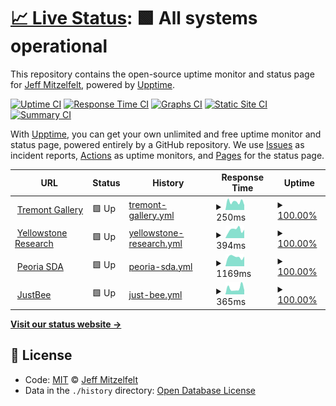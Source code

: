 # [📈 Live Status](https://jmitz.github.io/upTime): <!--live status--> **🟩 All systems operational**

This repository contains the open-source uptime monitor and status page for [Jeff Mitzelfelt](https://jmitz.github.io/upTime), powered by [Upptime](https://github.com/upptime/upptime).

[![Uptime CI](https://github.com/koj-co/upptime/workflows/Uptime%20CI/badge.svg)](https://github.com/koj-co/upptime/actions?query=workflow%3A%22Uptime+CI%22)
[![Response Time CI](https://github.com/koj-co/upptime/workflows/Response%20Time%20CI/badge.svg)](https://github.com/koj-co/upptime/actions?query=workflow%3A%22Response+Time+CI%22)
[![Graphs CI](https://github.com/koj-co/upptime/workflows/Graphs%20CI/badge.svg)](https://github.com/koj-co/upptime/actions?query=workflow%3A%22Graphs+CI%22)
[![Static Site CI](https://github.com/koj-co/upptime/workflows/Static%20Site%20CI/badge.svg)](https://github.com/koj-co/upptime/actions?query=workflow%3A%22Static+Site+CI%22)
[![Summary CI](https://github.com/koj-co/upptime/workflows/Summary%20CI/badge.svg)](https://github.com/koj-co/upptime/actions?query=workflow%3A%22Summary+CI%22)

With [Upptime](https://upptime.js.org), you can get your own unlimited and free uptime monitor and status page, powered entirely by a GitHub repository. We use [Issues](https://github.com/jmitz/upTime/issues) as incident reports, [Actions](https://github.com/jmitz/upTime/actions) as uptime monitors, and [Pages](https://jmitz.github.io/upTime) for the status page.

<!--start: status pages-->
<!-- This summary is generated by Upptime (https://github.com/upptime/upptime) -->
<!-- Do not edit this manually, your changes will be overwritten -->
<!-- prettier-ignore -->
| URL | Status | History | Response Time | Uptime |
| --- | ------ | ------- | ------------- | ------ |
| <img alt="" src="https://icons.duckduckgo.com/ip3/www.tremontgallery.com.ico" height="13"> [Tremont Gallery](http://www.tremontgallery.com) | 🟩 Up | [tremont-gallery.yml](https://github.com/jmitz/upTime/commits/HEAD/history/tremont-gallery.yml) | <details><summary><img alt="Response time graph" src="./graphs/tremont-gallery/response-time-week.png" height="20"> 250ms</summary><br><a href="https://jmitz.github.io/upTime/history/tremont-gallery"><img alt="Response time 239" src="https://img.shields.io/endpoint?url=https%3A%2F%2Fraw.githubusercontent.com%2Fjmitz%2FupTime%2FHEAD%2Fapi%2Ftremont-gallery%2Fresponse-time.json"></a><br><a href="https://jmitz.github.io/upTime/history/tremont-gallery"><img alt="24-hour response time 152" src="https://img.shields.io/endpoint?url=https%3A%2F%2Fraw.githubusercontent.com%2Fjmitz%2FupTime%2FHEAD%2Fapi%2Ftremont-gallery%2Fresponse-time-day.json"></a><br><a href="https://jmitz.github.io/upTime/history/tremont-gallery"><img alt="7-day response time 250" src="https://img.shields.io/endpoint?url=https%3A%2F%2Fraw.githubusercontent.com%2Fjmitz%2FupTime%2FHEAD%2Fapi%2Ftremont-gallery%2Fresponse-time-week.json"></a><br><a href="https://jmitz.github.io/upTime/history/tremont-gallery"><img alt="30-day response time 235" src="https://img.shields.io/endpoint?url=https%3A%2F%2Fraw.githubusercontent.com%2Fjmitz%2FupTime%2FHEAD%2Fapi%2Ftremont-gallery%2Fresponse-time-month.json"></a><br><a href="https://jmitz.github.io/upTime/history/tremont-gallery"><img alt="1-year response time 246" src="https://img.shields.io/endpoint?url=https%3A%2F%2Fraw.githubusercontent.com%2Fjmitz%2FupTime%2FHEAD%2Fapi%2Ftremont-gallery%2Fresponse-time-year.json"></a></details> | <details><summary><a href="https://jmitz.github.io/upTime/history/tremont-gallery">100.00%</a></summary><a href="https://jmitz.github.io/upTime/history/tremont-gallery"><img alt="All-time uptime 99.98%" src="https://img.shields.io/endpoint?url=https%3A%2F%2Fraw.githubusercontent.com%2Fjmitz%2FupTime%2FHEAD%2Fapi%2Ftremont-gallery%2Fuptime.json"></a><br><a href="https://jmitz.github.io/upTime/history/tremont-gallery"><img alt="24-hour uptime 100.00%" src="https://img.shields.io/endpoint?url=https%3A%2F%2Fraw.githubusercontent.com%2Fjmitz%2FupTime%2FHEAD%2Fapi%2Ftremont-gallery%2Fuptime-day.json"></a><br><a href="https://jmitz.github.io/upTime/history/tremont-gallery"><img alt="7-day uptime 100.00%" src="https://img.shields.io/endpoint?url=https%3A%2F%2Fraw.githubusercontent.com%2Fjmitz%2FupTime%2FHEAD%2Fapi%2Ftremont-gallery%2Fuptime-week.json"></a><br><a href="https://jmitz.github.io/upTime/history/tremont-gallery"><img alt="30-day uptime 100.00%" src="https://img.shields.io/endpoint?url=https%3A%2F%2Fraw.githubusercontent.com%2Fjmitz%2FupTime%2FHEAD%2Fapi%2Ftremont-gallery%2Fuptime-month.json"></a><br><a href="https://jmitz.github.io/upTime/history/tremont-gallery"><img alt="1-year uptime 99.99%" src="https://img.shields.io/endpoint?url=https%3A%2F%2Fraw.githubusercontent.com%2Fjmitz%2FupTime%2FHEAD%2Fapi%2Ftremont-gallery%2Fuptime-year.json"></a></details>
| <img alt="" src="https://icons.duckduckgo.com/ip3/gyccscience.org.ico" height="13"> [Yellowstone Research](http://gyccscience.org) | 🟩 Up | [yellowstone-research.yml](https://github.com/jmitz/upTime/commits/HEAD/history/yellowstone-research.yml) | <details><summary><img alt="Response time graph" src="./graphs/yellowstone-research/response-time-week.png" height="20"> 394ms</summary><br><a href="https://jmitz.github.io/upTime/history/yellowstone-research"><img alt="Response time 462" src="https://img.shields.io/endpoint?url=https%3A%2F%2Fraw.githubusercontent.com%2Fjmitz%2FupTime%2FHEAD%2Fapi%2Fyellowstone-research%2Fresponse-time.json"></a><br><a href="https://jmitz.github.io/upTime/history/yellowstone-research"><img alt="24-hour response time 393" src="https://img.shields.io/endpoint?url=https%3A%2F%2Fraw.githubusercontent.com%2Fjmitz%2FupTime%2FHEAD%2Fapi%2Fyellowstone-research%2Fresponse-time-day.json"></a><br><a href="https://jmitz.github.io/upTime/history/yellowstone-research"><img alt="7-day response time 394" src="https://img.shields.io/endpoint?url=https%3A%2F%2Fraw.githubusercontent.com%2Fjmitz%2FupTime%2FHEAD%2Fapi%2Fyellowstone-research%2Fresponse-time-week.json"></a><br><a href="https://jmitz.github.io/upTime/history/yellowstone-research"><img alt="30-day response time 376" src="https://img.shields.io/endpoint?url=https%3A%2F%2Fraw.githubusercontent.com%2Fjmitz%2FupTime%2FHEAD%2Fapi%2Fyellowstone-research%2Fresponse-time-month.json"></a><br><a href="https://jmitz.github.io/upTime/history/yellowstone-research"><img alt="1-year response time 358" src="https://img.shields.io/endpoint?url=https%3A%2F%2Fraw.githubusercontent.com%2Fjmitz%2FupTime%2FHEAD%2Fapi%2Fyellowstone-research%2Fresponse-time-year.json"></a></details> | <details><summary><a href="https://jmitz.github.io/upTime/history/yellowstone-research">100.00%</a></summary><a href="https://jmitz.github.io/upTime/history/yellowstone-research"><img alt="All-time uptime 79.57%" src="https://img.shields.io/endpoint?url=https%3A%2F%2Fraw.githubusercontent.com%2Fjmitz%2FupTime%2FHEAD%2Fapi%2Fyellowstone-research%2Fuptime.json"></a><br><a href="https://jmitz.github.io/upTime/history/yellowstone-research"><img alt="24-hour uptime 100.00%" src="https://img.shields.io/endpoint?url=https%3A%2F%2Fraw.githubusercontent.com%2Fjmitz%2FupTime%2FHEAD%2Fapi%2Fyellowstone-research%2Fuptime-day.json"></a><br><a href="https://jmitz.github.io/upTime/history/yellowstone-research"><img alt="7-day uptime 100.00%" src="https://img.shields.io/endpoint?url=https%3A%2F%2Fraw.githubusercontent.com%2Fjmitz%2FupTime%2FHEAD%2Fapi%2Fyellowstone-research%2Fuptime-week.json"></a><br><a href="https://jmitz.github.io/upTime/history/yellowstone-research"><img alt="30-day uptime 100.00%" src="https://img.shields.io/endpoint?url=https%3A%2F%2Fraw.githubusercontent.com%2Fjmitz%2FupTime%2FHEAD%2Fapi%2Fyellowstone-research%2Fuptime-month.json"></a><br><a href="https://jmitz.github.io/upTime/history/yellowstone-research"><img alt="1-year uptime 14.59%" src="https://img.shields.io/endpoint?url=https%3A%2F%2Fraw.githubusercontent.com%2Fjmitz%2FupTime%2FHEAD%2Fapi%2Fyellowstone-research%2Fuptime-year.json"></a></details>
| <img alt="" src="https://icons.duckduckgo.com/ip3/peoriasda.org.ico" height="13"> [Peoria SDA](http://peoriasda.org) | 🟩 Up | [peoria-sda.yml](https://github.com/jmitz/upTime/commits/HEAD/history/peoria-sda.yml) | <details><summary><img alt="Response time graph" src="./graphs/peoria-sda/response-time-week.png" height="20"> 1169ms</summary><br><a href="https://jmitz.github.io/upTime/history/peoria-sda"><img alt="Response time 1411" src="https://img.shields.io/endpoint?url=https%3A%2F%2Fraw.githubusercontent.com%2Fjmitz%2FupTime%2FHEAD%2Fapi%2Fpeoria-sda%2Fresponse-time.json"></a><br><a href="https://jmitz.github.io/upTime/history/peoria-sda"><img alt="24-hour response time 1225" src="https://img.shields.io/endpoint?url=https%3A%2F%2Fraw.githubusercontent.com%2Fjmitz%2FupTime%2FHEAD%2Fapi%2Fpeoria-sda%2Fresponse-time-day.json"></a><br><a href="https://jmitz.github.io/upTime/history/peoria-sda"><img alt="7-day response time 1169" src="https://img.shields.io/endpoint?url=https%3A%2F%2Fraw.githubusercontent.com%2Fjmitz%2FupTime%2FHEAD%2Fapi%2Fpeoria-sda%2Fresponse-time-week.json"></a><br><a href="https://jmitz.github.io/upTime/history/peoria-sda"><img alt="30-day response time 1164" src="https://img.shields.io/endpoint?url=https%3A%2F%2Fraw.githubusercontent.com%2Fjmitz%2FupTime%2FHEAD%2Fapi%2Fpeoria-sda%2Fresponse-time-month.json"></a><br><a href="https://jmitz.github.io/upTime/history/peoria-sda"><img alt="1-year response time 1519" src="https://img.shields.io/endpoint?url=https%3A%2F%2Fraw.githubusercontent.com%2Fjmitz%2FupTime%2FHEAD%2Fapi%2Fpeoria-sda%2Fresponse-time-year.json"></a></details> | <details><summary><a href="https://jmitz.github.io/upTime/history/peoria-sda">100.00%</a></summary><a href="https://jmitz.github.io/upTime/history/peoria-sda"><img alt="All-time uptime 99.94%" src="https://img.shields.io/endpoint?url=https%3A%2F%2Fraw.githubusercontent.com%2Fjmitz%2FupTime%2FHEAD%2Fapi%2Fpeoria-sda%2Fuptime.json"></a><br><a href="https://jmitz.github.io/upTime/history/peoria-sda"><img alt="24-hour uptime 100.00%" src="https://img.shields.io/endpoint?url=https%3A%2F%2Fraw.githubusercontent.com%2Fjmitz%2FupTime%2FHEAD%2Fapi%2Fpeoria-sda%2Fuptime-day.json"></a><br><a href="https://jmitz.github.io/upTime/history/peoria-sda"><img alt="7-day uptime 100.00%" src="https://img.shields.io/endpoint?url=https%3A%2F%2Fraw.githubusercontent.com%2Fjmitz%2FupTime%2FHEAD%2Fapi%2Fpeoria-sda%2Fuptime-week.json"></a><br><a href="https://jmitz.github.io/upTime/history/peoria-sda"><img alt="30-day uptime 100.00%" src="https://img.shields.io/endpoint?url=https%3A%2F%2Fraw.githubusercontent.com%2Fjmitz%2FupTime%2FHEAD%2Fapi%2Fpeoria-sda%2Fuptime-month.json"></a><br><a href="https://jmitz.github.io/upTime/history/peoria-sda"><img alt="1-year uptime 99.89%" src="https://img.shields.io/endpoint?url=https%3A%2F%2Fraw.githubusercontent.com%2Fjmitz%2FupTime%2FHEAD%2Fapi%2Fpeoria-sda%2Fuptime-year.json"></a></details>
| <img alt="" src="https://icons.duckduckgo.com/ip3/shop.justbee.us.ico" height="13"> [JustBee](https://shop.justbee.us/) | 🟩 Up | [just-bee.yml](https://github.com/jmitz/upTime/commits/HEAD/history/just-bee.yml) | <details><summary><img alt="Response time graph" src="./graphs/just-bee/response-time-week.png" height="20"> 365ms</summary><br><a href="https://jmitz.github.io/upTime/history/just-bee"><img alt="Response time 315" src="https://img.shields.io/endpoint?url=https%3A%2F%2Fraw.githubusercontent.com%2Fjmitz%2FupTime%2FHEAD%2Fapi%2Fjust-bee%2Fresponse-time.json"></a><br><a href="https://jmitz.github.io/upTime/history/just-bee"><img alt="24-hour response time 255" src="https://img.shields.io/endpoint?url=https%3A%2F%2Fraw.githubusercontent.com%2Fjmitz%2FupTime%2FHEAD%2Fapi%2Fjust-bee%2Fresponse-time-day.json"></a><br><a href="https://jmitz.github.io/upTime/history/just-bee"><img alt="7-day response time 365" src="https://img.shields.io/endpoint?url=https%3A%2F%2Fraw.githubusercontent.com%2Fjmitz%2FupTime%2FHEAD%2Fapi%2Fjust-bee%2Fresponse-time-week.json"></a><br><a href="https://jmitz.github.io/upTime/history/just-bee"><img alt="30-day response time 347" src="https://img.shields.io/endpoint?url=https%3A%2F%2Fraw.githubusercontent.com%2Fjmitz%2FupTime%2FHEAD%2Fapi%2Fjust-bee%2Fresponse-time-month.json"></a><br><a href="https://jmitz.github.io/upTime/history/just-bee"><img alt="1-year response time 316" src="https://img.shields.io/endpoint?url=https%3A%2F%2Fraw.githubusercontent.com%2Fjmitz%2FupTime%2FHEAD%2Fapi%2Fjust-bee%2Fresponse-time-year.json"></a></details> | <details><summary><a href="https://jmitz.github.io/upTime/history/just-bee">100.00%</a></summary><a href="https://jmitz.github.io/upTime/history/just-bee"><img alt="All-time uptime 99.98%" src="https://img.shields.io/endpoint?url=https%3A%2F%2Fraw.githubusercontent.com%2Fjmitz%2FupTime%2FHEAD%2Fapi%2Fjust-bee%2Fuptime.json"></a><br><a href="https://jmitz.github.io/upTime/history/just-bee"><img alt="24-hour uptime 100.00%" src="https://img.shields.io/endpoint?url=https%3A%2F%2Fraw.githubusercontent.com%2Fjmitz%2FupTime%2FHEAD%2Fapi%2Fjust-bee%2Fuptime-day.json"></a><br><a href="https://jmitz.github.io/upTime/history/just-bee"><img alt="7-day uptime 100.00%" src="https://img.shields.io/endpoint?url=https%3A%2F%2Fraw.githubusercontent.com%2Fjmitz%2FupTime%2FHEAD%2Fapi%2Fjust-bee%2Fuptime-week.json"></a><br><a href="https://jmitz.github.io/upTime/history/just-bee"><img alt="30-day uptime 100.00%" src="https://img.shields.io/endpoint?url=https%3A%2F%2Fraw.githubusercontent.com%2Fjmitz%2FupTime%2FHEAD%2Fapi%2Fjust-bee%2Fuptime-month.json"></a><br><a href="https://jmitz.github.io/upTime/history/just-bee"><img alt="1-year uptime 100.00%" src="https://img.shields.io/endpoint?url=https%3A%2F%2Fraw.githubusercontent.com%2Fjmitz%2FupTime%2FHEAD%2Fapi%2Fjust-bee%2Fuptime-year.json"></a></details>

<!--end: status pages-->

[**Visit our status website →**](https://jmitz.github.io/upTime)

## 📄 License

- Code: [MIT](./LICENSE) © [Jeff Mitzelfelt](https://jmitz.github.io/upTime)
- Data in the `./history` directory: [Open Database License](https://opendatacommons.org/licenses/odbl/1-0/)
